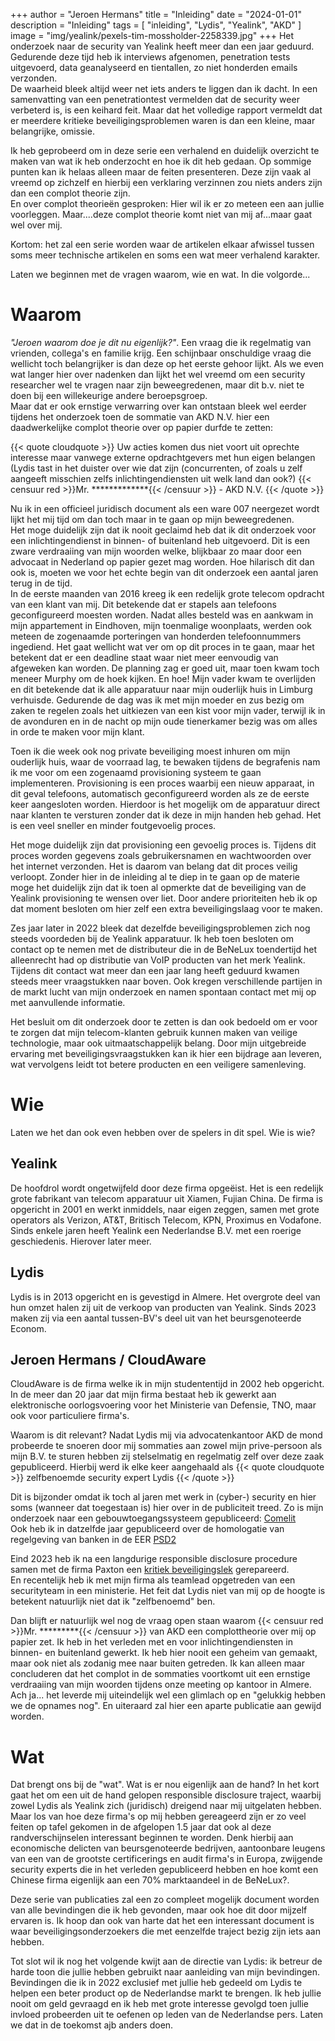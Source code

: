 +++
author = "Jeroen Hermans"
title = "Inleiding"
date = "2024-01-01"
description = "Inleiding"
tags = [
    "inleiding", "Lydis", "Yealink", "AKD"
]
image = "img/yealink/pexels-tim-mossholder-2258339.jpg"
+++
Het onderzoek naar de security van Yealink heeft meer dan een jaar geduurd. Gedurende deze tijd heb ik interviews
afgenomen, penetration tests uitgevoerd, data geanalyseerd en tientallen, zo niet honderden emails verzonden.  
De waarheid bleek altijd weer net iets anders te liggen dan ik dacht. In een samenvatting van een penetrationtest 
vermelden dat de security weer verbeterd is, is een keihard feit. Maar dat het volledige rapport vermeldt dat er meerdere
kritieke beveiligingsproblemen waren is dan een kleine, maar belangrijke, omissie.  

Ik heb geprobeerd om in deze serie een verhalend en duidelijk overzicht te maken van wat ik heb onderzocht en hoe ik dit 
heb gedaan. Op sommige punten kan ik helaas alleen maar de feiten presenteren. Deze zijn vaak al vreemd op zichzelf en 
hierbij een verklaring verzinnen zou niets anders zijn dan een complot theorie zijn.  
En over complot theorieën gesproken: Hier wil ik er zo meteen een aan jullie voorleggen. Maar....deze complot theorie 
komt niet van mij af...maar gaat wel over mij.  

Kortom: het zal een serie worden waar de artikelen elkaar afwissel tussen soms meer technische artikelen en soms een wat
meer verhalend karakter.  

Laten we beginnen met de vragen waarom, wie en wat. In die volgorde...
<!--more-->
# Waarom
*"Jeroen waarom doe je dit nu eigenlijk?"*. Een vraag die ik regelmatig van vrienden, collega's en familie krijg. Een
schijnbaar onschuldige vraag die wellicht toch belangrijker is dan deze op het eerste gehoor lijkt.
Als we even wat langer hier over nadenken dan lijkt het wel vreemd om een security researcher wel te vragen naar zijn 
beweegredenen, maar dit b.v. niet te doen bij een willekeurige andere beroepsgroep.  
Maar dat er ook ernstige verwarring over kan ontstaan bleek wel eerder tijdens het onderzoek toen de sommatie van 
AKD N.V. hier een daadwerkelijke complot theorie over op papier durfde te zetten:

{{< quote cloudquote >}}
Uw acties komen dus niet voort uit oprechte interesse maar vanwege externe opdrachtgevers met hun eigen belangen 
(Lydis tast in het duister over wie dat zijn (concurrenten, of zoals u zelf aangeeft misschien zelfs 
inlichtingendiensten uit welk land dan ook?) <span>{{< censuur red >}}Mr. *************{{< /censuur >}} - AKD N.V.</span>
{{< /quote >}}

Nu ik in een officieel juridisch document als een ware 007 neergezet wordt lijkt het mij tijd om dan toch maar in te gaan
op mijn beweegredenen.  
Het moge duidelijk zijn dat ik nooit geclaimd heb dat ik dit onderzoek voor een 
inlichtingendienst in binnen- of buitenland heb uitgevoerd. Dit is een zware verdraaiing van mijn woorden welke, 
blijkbaar zo maar door een advocaat in Nederland op papier gezet mag worden. Hoe hilarisch dit dan ook is, moeten we 
voor het echte begin van dit onderzoek een aantal jaren terug in de tijd.  
In de eerste maanden van 2016 kreeg ik een redelijk grote telecom opdracht van een klant van mij. Dit betekende dat er 
stapels aan telefoons geconfigureerd moesten worden. Nadat alles besteld was en aankwam in mijn appartement in Eindhoven, 
mijn toenmalige woonplaats, werden ook meteen de zogenaamde porteringen van honderden telefoonnummers ingediend. Het 
gaat wellicht wat ver om op dit proces in te gaan, maar het betekent dat er een deadline staat waar niet meer 
eenvoudig van afgeweken kan worden. De planning zag er goed uit, maar toen kwam toch meneer Murphy om de hoek kijken. 
En hoe! Mijn vader kwam te overlijden en dit betekende dat ik alle apparatuur naar mijn ouderlijk huis in Limburg 
verhuisde. Gedurende de dag was ik met mijn moeder en zus bezig om zaken te regelen zoals het uitkiezen van een kist 
voor mijn vader, terwijl ik in de avonduren en in de nacht op mijn oude tienerkamer bezig was om alles in orde te 
maken voor mijn klant.  

Toen ik die week ook nog private beveiliging moest inhuren om mijn ouderlijk huis, waar de voorraad lag, te bewaken 
tijdens de begrafenis nam ik me voor om een zogenaamd provisioning systeem te gaan implementeren. Provisioning is een
proces waarbij een nieuw apparaat, in dit geval telefoons, automatisch geconfigureerd worden als ze de eerste keer 
aangesloten worden. Hierdoor is het mogelijk om de apparatuur direct naar klanten te versturen zonder dat ik deze in 
mijn handen heb gehad. Het is een veel sneller en minder foutgevoelig proces.  

Het moge duidelijk zijn dat provisioning een gevoelig proces is. Tijdens dit proces worden gegevens zoals gebruikersnamen
en wachtwoorden over het internet verzonden. Het is daarom van belang dat dit proces veilig verloopt. Zonder hier in de 
inleiding al te diep in te gaan op de materie moge het duidelijk zijn dat ik toen al opmerkte dat de beveiliging van
de Yealink provisioning te wensen over liet. Door andere prioriteiten heb ik op dat moment besloten om hier zelf een 
extra beveiligingslaag voor te maken.  

Zes jaar later in 2022 bleek dat dezelfde beveiligingsproblemen zich nog steeds voordeden bij de Yealink apparatuur. Ik 
heb toen besloten om contact op te nemen met de distributeur die in de BeNeLux toendertijd het alleenrecht had op 
distributie van VoIP producten van het merk Yealink. Tijdens dit contact wat meer dan een jaar lang heeft geduurd 
kwamen steeds meer vraagstukken naar boven. Ook kregen verschillende partijen in de markt lucht van mijn onderzoek en 
namen spontaan contact met mij op met aanvullende informatie.  

Het besluit om dit onderzoek door te zetten is dan ook bedoeld om er voor te zorgen dat mijn telecom-klanten
gebruik kunnen maken van veilige technologie, maar ook uitmaatschappelijk belang. Door mijn uitgebreide ervaring met
beveiligingsvraagstukken kan ik hier een bijdrage aan leveren, wat vervolgens leidt tot betere producten en een
veiligere samenleving.

# Wie
Laten we het dan ook even hebben over de spelers in dit spel. Wie is wie?

## Yealink
De hoofdrol wordt ongetwijfeld door deze firma opgeëist. Het is een redelijk grote fabrikant van telecom apparatuur uit 
Xiamen, Fujian China. De firma is opgericht in 2001 en werkt inmiddels, naar eigen zeggen, samen met grote operators 
als Verizon, AT&T, Britisch Telecom, KPN, Proximus en Vodafone. Sinds enkele jaren heeft Yealink een Nederlandse B.V.
met een roerige geschiedenis. Hierover later meer.
## Lydis
Lydis is in 2013 opgericht en is gevestigd in Almere. Het overgrote deel van hun omzet halen zij uit de verkoop van 
producten van Yealink. Sinds 2023 maken zij via een aantal tussen-BV's deel uit van het beursgenoteerde Econom.
## Jeroen Hermans / CloudAware
CloudAware is de firma welke ik in mijn studententijd in 2002 heb opgericht. In de meer dan 20 jaar dat mijn firma 
bestaat heb ik gewerkt aan elektronische oorlogsvoering voor het Ministerie van Defensie, TNO, maar ook voor 
particuliere firma's.   

Waarom is dit relevant? Nadat Lydis mij via advocatenkantoor AKD de mond probeerde te snoeren door mij sommaties aan
zowel mijn prive-persoon als mijn B.V. te sturen hebben zij stelselmatig en regelmatig zelf over deze zaak gepubliceerd. 
Hierbij werd ik elke keer aangehaald als
{{< quote cloudquote >}}
zelfbenoemde security expert <span>Lydis</span>
{{< /quote >}}

Dit is bijzonder omdat ik toch al jaren met werk in (cyber-) security en hier soms (wanneer dat toegestaan is) hier over
in de publiciteit treed. Zo is mijn onderzoek naar een gebouwtoegangssysteem gepubliceerd: [Comelit](https://www.youtube.com/watch?v=dR9SttG-d1o)  
Ook heb ik in datzelfde jaar gepubliceerd over de homologatie van regelgeving van banken in de EER [PSD2](https://www.youtube.com/watch?v=8d2upc95-HE)  

Eind 2023 heb ik na een langdurige responsible disclosure procedure samen met de firma Paxton een [kritiek beveiligingslek](https://nvd.nist.gov/vuln/detail/CVE-2023-43870) gerepareerd.  
En recentelijk heb ik met mijn firma als teamlead opgetreden van een securityteam in een ministerie. Het feit dat Lydis 
niet van mij op de hoogte is betekent natuurlijk niet dat ik "zelfbenoemd" ben.  

Dan blijft er natuurlijk wel nog de vraag open staan waarom {{< censuur red >}}Mr. *********{{< /censuur >}} van AKD een 
complottheorie over mij op papier
zet. Ik heb in het verleden met en voor inlichtingendiensten in binnen- en buitenland gewerkt. Ik heb hier nooit een 
geheim van gemaakt, maar ook niet als zodanig mee naar buiten getreden. Ik kan alleen maar concluderen dat het complot
in de sommaties voortkomt uit een ernstige verdraaiing van mijn woorden tijdens onze meeting op kantoor in Almere. 
Ach ja... het leverde mij uiteindelijk wel een glimlach op en "gelukkig hebben we de opnames nog". En uiteraard zal hier
een aparte publicatie aan gewijd worden.

# Wat
Dat brengt ons bij de "wat". Wat is er nou eigenlijk aan de hand? In het kort gaat het om een uit de hand gelopen
responsible disclosure traject, waarbij zowel Lydis als Yealink zich (juridisch) dreigend naar mij uitgelaten hebben.  
Maar los van hoe deze firma's op mij hebben gereageerd zijn er zo veel feiten op tafel gekomen in de afgelopen 1.5 jaar
dat ook al deze randverschijnselen interessant beginnen te worden. Denk hierbij aan economische delicten van 
beursgenoteerde bedrijven, aantoonbare leugens van een van de grootste certificerings en audit firma's in Europa, 
zwijgende security experts die in het verleden gepubliceerd hebben en hoe komt een Chinese firma eigenlijk aan een
70% marktaandeel in de BeNeLux?.  

Deze serie van publicaties zal een zo compleet mogelijk document worden van alle bevindingen die ik heb gevonden, maar
ook hoe dit door mijzelf ervaren is. Ik hoop dan ook van harte dat het een interessant document is waar 
beveiligingsonderzoekers die met eenzelfde traject bezig zijn iets aan hebben.  

Tot slot wil ik nog het volgende kwijt aan de directie van Lydis: ik betreur de harde toon die 
jullie hebben gebruikt naar aanleiding van mijn bevindingen. Bevindingen die ik in 2022 exclusief met jullie heb gedeeld
om Lydis te helpen een beter product op de Nederlandse markt te brengen. Ik heb jullie nooit om geld gevraagd en ik heb 
met grote interesse gevolgd toen jullie invloed probeerden uit te oefenen op leden van de Nederlandse pers.
Laten we dat in de toekomst ajb anders doen.

